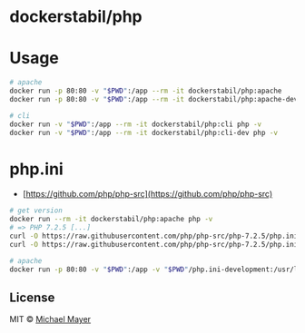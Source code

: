 # dockerstabil/php


# Usage

```bash
# apache
docker run -p 80:80 -v "$PWD":/app --rm -it dockerstabil/php:apache
docker run -p 80:80 -v "$PWD":/app --rm -it dockerstabil/php:apache-dev

# cli
docker run -v "$PWD":/app --rm -it dockerstabil/php:cli php -v
docker run -v "$PWD":/app --rm -it dockerstabil/php:cli-dev php -v
```


# php.ini

* [https://github.com/php/php-src](https://github.com/php/php-src)

```bash
# get version
docker run --rm -it dockerstabil/php:apache php -v
# => PHP 7.2.5 [...]
curl -O https://raw.githubusercontent.com/php/php-src/php-7.2.5/php.ini-development
curl -O https://raw.githubusercontent.com/php/php-src/php-7.2.5/php.ini-production

# apache
docker run -p 80:80 -v "$PWD":/app -v "$PWD"/php.ini-development:/usr/local/etc/php/conf.d/php.ini --rm -it dockerstabil/php:apache
```


## License

MIT © [Michael Mayer](http://schnittstabil.de)

